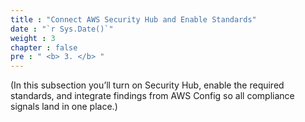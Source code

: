 ```yaml
---
title : "Connect AWS Security Hub and Enable Standards"
date : "`r Sys.Date()`"
weight : 3
chapter : false
pre : " <b> 3. </b> "
---
```

(In this subsection you’ll turn on Security Hub, enable the required standards, and integrate findings from AWS Config so all compliance signals land in one place.)
